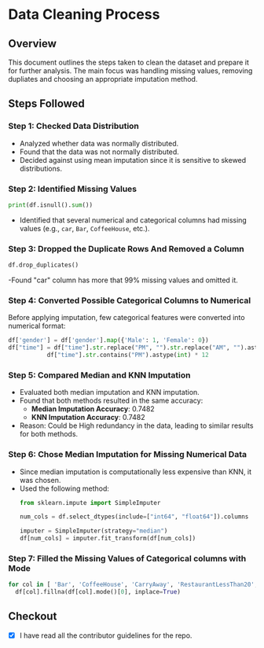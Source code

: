 # Data Cleaning Process

## Overview
This document outlines the steps taken to clean the dataset and prepare it for further analysis. The main focus was handling missing values, removing dupliates and choosing an appropriate imputation method.

## Steps Followed

### Step 1: Checked Data Distribution
- Analyzed whether data was normally distributed.
- Found that the data was not normally distributed.
- Decided against using mean imputation since it is sensitive to skewed distributions.

### Step 2: Identified Missing Values
  ```python
  print(df.isnull().sum())
  ```
- Identified that several numerical and categorical columns had missing values (e.g., `car`, `Bar`, `CoffeeHouse`, etc.).


### Step 3: Dropped the Duplicate Rows And Removed a Column
  ```python
  df.drop_duplicates()
  ```
-Found "car" column has more that 99% missing values and omitted it.
  

### Step 4: Converted Possible Categorical Columns to Numerical
Before applying imputation, few categorical features were converted into numerical format:

  ```python
  df['gender'] = df['gender'].map({'Male': 1, 'Female': 0})
  df["time"] = df["time"].str.replace("PM", "").str.replace("AM", "").astype(int) + \
             df["time"].str.contains("PM").astype(int) * 12
  ```


### Step 5: Compared Median and KNN Imputation
- Evaluated both median imputation and KNN imputation.
- Found that both methods resulted in the same accuracy:
  - **Median Imputation Accuracy**: 0.7482
  - **KNN Imputation Accuracy**: 0.7482
- Reason: Could be High redundancy in the data, leading to similar results for both methods.

### Step 6: Chose Median Imputation for Missing Numerical Data
- Since median imputation is computationally less expensive than KNN, it was chosen.
- Used the following method:
  ```python
  from sklearn.impute import SimpleImputer
  
  num_cols = df.select_dtypes(include=["int64", "float64"]).columns
  
  imputer = SimpleImputer(strategy="median")
  df[num_cols] = imputer.fit_transform(df[num_cols])
  ```
### Step 7: Filled the Missing Values of Categorical columns with Mode
  ```python
  for col in [ 'Bar', 'CoffeeHouse', 'CarryAway', 'RestaurantLessThan20', 'Restaurant20To50']:
    df[col].fillna(df[col].mode()[0], inplace=True)
  ```

## Checkout
- [x]  I have read all the contributor guidelines for the repo.


